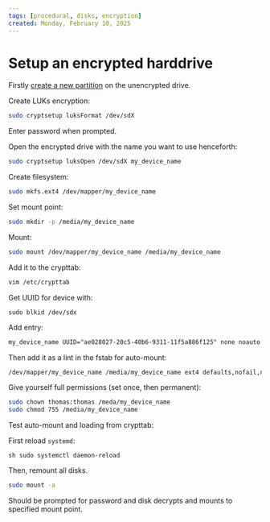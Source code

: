 ```yaml
---
tags: [procedural, disks, encryption]
created: Monday, February 10, 2025
---
```


# Setup an encrypted harddrive

Firstly [create a new partition](Linux_disk_partitions.md) on the unencrypted
drive.

Create LUKs encryption:

```sh
sudo cryptsetup luksFormat /dev/sdX
```

Enter password when prompted.

Open the encrypted drive with the name you want to use henceforth:

```sh
sudo cryptsetup luksOpen /dev/sdX my_device_name
```

Create filesystem:

```sh
sudo mkfs.ext4 /dev/mapper/my_device_name
```

Set mount point:

```sh
sudo mkdir -p /media/my_device_name
```

Mount:

```sh
sudo mount /dev/mapper/my_device_name /media/my_device_name
```

Add it to the crypttab:

```sh
vim /etc/crypttab
```

Get UUID for device with:

```
sudo blkid /dev/sdx
```

Add entry:

```txt
my_device_name UUID="ae028027-20c5-40b6-9311-11f5a886f125" none noauto
```

Then add it as a lint in the fstab for auto-mount:

```sh
/dev/mapper/my_device_name /media/my_device_name ext4 defaults,nofail,noauto,user 0 2
```

Give yourself full permissions (set once, then permanent):

```sh
sudo chown thomas:thomas /meda/my_device_name
sudo chmod 755 /media/my_device_name
```

Test auto-mount and loading from crypttab:

First reload `systemd`:

`sh sudo systemctl daemon-reload `

Then, remount all disks.

```sh
sudo mount -a
```

Should be prompted for password and disk decrypts and mounts to specified mount
point.
